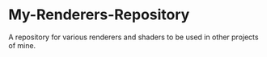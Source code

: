 # My-Renderers-Repository
A repository for various renderers and shaders to be used in other projects of mine.

